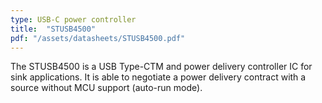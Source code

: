 ```yaml
---
type: USB-C power controller
title:  "STUSB4500"
pdf: "/assets/datasheets/STUSB4500.pdf"
---
```


The STUSB4500 is a USB Type-CTM and power delivery controller IC for sink applications. It is able to negotiate a power delivery contract with a source without MCU support (auto-run mode).
